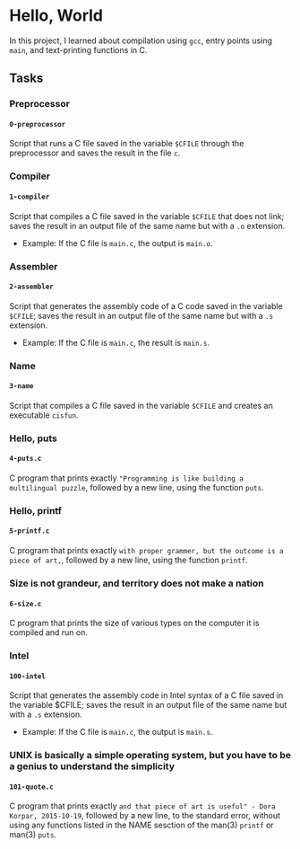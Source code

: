 # Hello, World
In this project, I learned about compilation using `gcc`, entry points using `main`, and text-printing functions in C.

## Tasks
### Preprocessor
#### `0-preprocessor`
Script that runs a C file saved in the variable `$CFILE` through the preprocessor and saves the result in the file `c`.

### Compiler
#### `1-compiler`
Script that compiles a C file saved in the variable `$CFILE` that does not link; saves the result in an output file of the same name but with a `.o` extension.
  * Example: If the C file is `main.c`, the output is `main.o`.

### Assembler
#### `2-assembler`
Script that generates the assembly code of a C code saved in the variable `$CFILE`; saves the result in an output file of the same name but with a `.s` extension.
  * Example: If the C file is `main.c`, the result is `main.s`.

### Name
#### `3-name`
Script that compiles a C file saved in the variable `$CFILE` and creates an executable `cisfun`.

### Hello, puts
#### `4-puts.c`
C program that prints exactly `"Programming is like building a multilingual puzzle`, followed by a new line, using the function `puts`.

### Hello, printf
#### `5-printf.c`
C program that prints exactly `with proper grammer, but the outcome is a piece of art,`, followed by a new line, using the function `printf`.

### Size is not grandeur, and territory does not make a nation
#### `6-size.c`
C program that prints the size of various types on the computer it is compiled and run on.

### Intel
#### `100-intel`
Script that generates the assembly code in Intel syntax of a C file saved in the variable $CFILE; saves the result in an output file of the same name but with a `.s` extension.
  * Example: If the C file is `main.c`, the output is `main.s`.

### UNIX is basically a simple operating system, but you have to be a genius to understand the simplicity
#### `101-quote.c`
C program that prints exactly `and that piece of art is useful" - Dora Korpar, 2015-10-19`, followed by a new line, to the standard error, without using any functions listed in the NAME sesction of the man(3) `printf` or man(3) `puts`.
